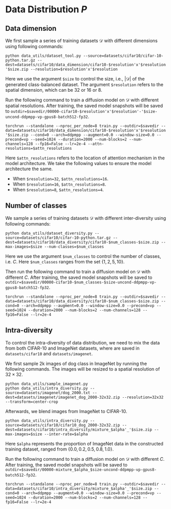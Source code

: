 # Data Distribution $P$

## Data dimension
We first sample a series of training datasets $\mathcal{D}$ with different dimensions using following commands:
```
python data_utils/dataset_tool.py --source=datasets/cifar10/cifar-10-python.tar.gz --dest=datasets/cifar10/data_dimension/cifar10-$resolution'x'$resolution'-'$size.zip --resolution=$resolution'x'$resolution
```
Here we use the argument `$size` to control the size, i.e., $|\mathcal{D}|$ of the generated class-balanced dataset. The argument `$resolution` refers to the spatial dimension, which can be $32$ or $16$ or $8$.

Run the following command to train a diffusion model on $\mathcal{D}$ with different spatial resolutions. After training, the saved model snapshots will be saved to `outdir=$savedir/00000-cifar10-$resolution'x'$resolution'-'$size-uncond-ddpmpp-vp-gpus8-batch512-fp32`.
```
torchrun --standalone --nproc_per_node=8 train.py --outdir=$savedir --data=datasets/cifar10/data_dimension/cifar10-$resolution'x'$resolution'-'$size.zip --cond=0 --arch=ddpmpp --augment=0.0 --window-size=0.0 --precond=vp --seed=1024 --duration=2000 --num-blocks=2 --num-channels=128 --fp16=False --lr=2e-4 --attn-resolutions=$attn_resolutions
```

Here `$attn_resolutions` refers to the location of attention mechanism in the model architecture. We take the following values to ensure the model architecture the same.

* When `$resolution=32`, `$attn_resolutions=16`.
* When `$resolution=16`, `$attn_resolutions=8`.
* When `$resolution=8`, `$attn_resolutions=4`. 

## Number of classes
We sample a series of training datasets $\mathcal{D}$ with different inter-diversity using following commands:
```
python data_utils/dataset_diversity.py --source=datasets/cifar10/cifar-10-python.tar.gz --dest=datasets/cifar10/data_diversity/cifar10-$num_classes-$size.zip --max-images=$size --num-classes=$num_classes
```
Here we use the argument `$num_classes` to control the number of classes, i.e. $C$. Here `$num_classes` ranges from the set $\{1, 2, 5, 10\}$.

Then run the following command to train a diffusion model on $\mathcal{D}$ with different $C$. After training, the saved model snapshots will be saved to `outdir=$savedir/00000-cifar10-$num_classes-$size-uncond-ddpmpp-vp-gpus8-batch512-fp32`.
```
torchrun --standalone --nproc_per_node=8 train.py --outdir=$savedir --data=datasets/cifar10/data_diversity/cifar10-$num_classes-$size.zip --cond=0 --arch=ddpmpp --augment=0.0 --window-size=0.0 --precond=vp --seed=1024 --duration=2000 --num-blocks=2 --num-channels=128 --fp16=False --lr=2e-4
```

## Intra-diversity
To control the intra-diversity of data distribution, we need to mix the data from both CIFAR-10 and ImageNet datasets, where are saved in `datasets/cifar10` and `datasets/imagenet`.

We first sample 2k images of dog class in ImageNet by running the following commands. The images will be resized to a spatial resolution of $32\times32$.
```
python data_utils/sample_imagenet.py
python data_utils/intra_diversity.py --source=datasets/imagenet/dog_2000.txt --dest=datasets/imagenet/imagenet_dog_2000-32x32.zip --resolution=32x32 --transform=center-crop
```

Afterwards, we blend images from ImageNet to CIFAR-10.
```
python data_utils/intra_diversity.py --source=datasets/cifar10/cifar10_dog_2000-32x32.zip --dest=datasets/cifar10/intra_diversity/mixture_$alpha'_'$size.zip --max-images=$size --inter-rate=$alpha
```

Here `$alpha` represents the proportion of ImageNet data in the constructed training dataset, ranged from $\{0.0, 0.2, 0.5, 0.8, 1.0\}$.

Run the following command to train a diffusion model on $\mathcal{D}$ with different $C$. After training, the saved model snapshots will be saved to `outdir=$savedir/00000-mixture_$alpha_$size-uncond-ddpmpp-vp-gpus8-batch512-fp32`.
```
torchrun --standalone --nproc_per_node=8 train.py --outdir=$savedir --data=datasets/cifar10/intra_diversity/mixture_$alpha'_'$size.zip --cond=0 --arch=ddpmpp --augment=0.0 --window-size=0.0 --precond=vp --seed=1024 --duration=2000 --num-blocks=2 --num-channels=128 --fp16=False --lr=2e-4
```